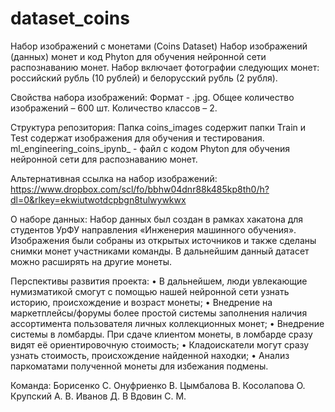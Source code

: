 # dataset_coins

Набор изображений с монетами (Coins Dataset)
Набор изображений (данных) монет и код Phyton для обучения нейронной сети распознаванию монет. Набор включает фотографии следующих монет: российский рубль (10 рублей) и белорусский рубль (2 рубля).

Свойства набора изображений:
Формат - .jpg.
Общее количество изображений – 600 шт.
Количество классов – 2.

Структура репозитория:
Папка coins_images содержит папки Train и Test содержат изображения для обучения и тестирования.
ml_engineering_coins_ipynb_ - файл с кодом Phyton для обучения нейронной сети для распознаванию монет.

Альтернативная ссылка на набор изображений:
https://www.dropbox.com/scl/fo/bbhw04dnr88k485kp8th0/h?dl=0&rlkey=ekwiutwotdcpbgn8tulwywkwx

О наборе данных:
Набор данных был создан в рамках хакатона для студентов УрФУ направления «Инженерия машинного обучения».
Изображения были собраны из открытых источников и также сделаны снимки монет участниками команды.
В дальнейшим данный датасет можно расширять на другие монеты.

Перспективы развития проекта:
•	В дальнейшем, люди увлекающие нумизматикой смогут с помощью нашей нейронной сети узнать историю, происхождение и возраст монеты;
•	Внедрение на маркетплейсы/форумы более простой системы заполнения наличия ассортимента пользователя личных коллекционных монет;
•	Внедрение системы в ломбарды. При сдаче клиентом монеты, в ломбарде сразу видят её ориентировочную стоимость;
•	Кладоискатели могут сразу узнать стоимость, происхождение найденной находки;
•	Анализ паркоматами полученной монеты для избежания подмены.

Команда:
Борисенко С.
Онуфриенко В.
Цымбалова В.
Косолапова О.
Крупский А. В.
Иванов Д. В
Вдовин С. М.
